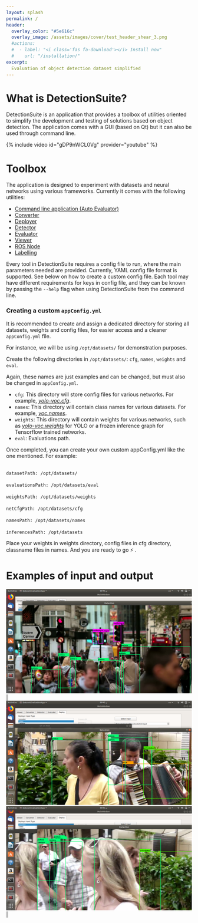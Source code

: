 ```yaml
---
layout: splash
permalink: /
header:
  overlay_color: "#5e616c"
  overlay_image: /assets/images/cover/test_header_shear_3.png
  #actions:
  #  - label: "<i class='fas fa-download'></i> Install now"
  #    url: "/installation/"
excerpt: 
  Evaluation of object detection dataset simplified
---
```



# What is DetectionSuite?

DetectionSuite is an application that provides a toolbox of utilities oriented to simplify the development and testing of solutions based on object detection.
The application comes with a GUI (based on Qt) but it can also be used through command line.


{% include video id="gDP9nWCL0Vg" provider="youtube" %}

# Toolbox

The application is designed to experiment with datasets and neural networks using various frameworks. Currently it comes with the following utilities:

+ [Command line application (Auto Evaluator)](functionality/command_line_application/)
+ [Converter](functionality/converter/)
+ [Deployer](functionality/deployer/)
+ [Detector](functionality/detector/)
+ [Evaluator](functionality/evaluator/)
+ [Viewer](functionality/viewer/)
+ [ROS Node](functionality/ros_node/)
+ [Labelling](resources/gsoc_19/)

Every tool in DetectionSuite requires a config file to run, where the main parameters needed are provided. Currently, YAML config file format is supported. See below on how to create a custom config file.
Each tool may have different requirements for keys in config file, and they can be known by passing the ```--help``` flag when using DetectionSuite from
the command line.

### Creating a custom ```appConfig.yml```

It is recommended to create and assign a dedicated directory for storing all datasets, weights and config files, for easier access and a cleaner ```appConfig.yml``` file.

For instance, we will be using ```/opt/datasets/``` for demonstration purposes.

Create the following directories in ```/opt/datasets/```: ```cfg```, ```names```, ```weights``` and ```eval```.

Again, these names are just examples and can be changed, but must also be changed in ```appConfig.yml```.

* ```cfg```: This directory will store config files for various networks. For example, [*yolo-voc.cfg*](https://github.com/pjreddie/darknet/blob/master/cfg/yolov3-voc.cfg).
* ```names```: This directory will contain class names for various datasets. For example, [*voc.names*](https://github.com/pjreddie/darknet/blob/master/data/voc.names).
* ```weights```: This directory will contain weights for various networks, such as [*yolo-voc.weights*](https://pjreddie.com/media/files/yolo-voc.weights) for YOLO or a frozen inference graph for Tensorflow trained networks.
* ```eval```: Evaluations path.

Once completed, you can create your own custom appConfig.yml like the one mentioned. For example:

```

datasetPath: /opt/datasets/

evaluationsPath: /opt/datasets/eval

weightsPath: /opt/datasets/weights

netCfgPath: /opt/datasets/cfg

namesPath: /opt/datasets/names

inferencesPath: /opt/datasets

```

Place your weights in weights directory, config files in cfg directory, classname files in names. And you are ready to go ⚡️ .

# Examples of input and output

![](../assets/images/screen1.png)  |  ![](../assets/images/screen2.png) 
![](../assets/images/screen3.png)  |  
